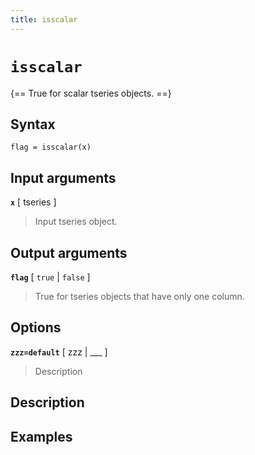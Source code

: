 ```yaml
---
title: isscalar
---
```


# `isscalar`

{== True for scalar tseries objects. ==}


## Syntax 

    flag = isscalar(x)


## Input arguments 

__`x`__ [ tseries ] 
> 
> Input tseries object.
> 


## Output arguments 

__`flag`__ [ `true` | `false` ]
> 
> True for tseries objects that have only one column.
> 


## Options 

__`zzz=default`__ [ zzz | ___ ]
> 
> Description
> 


## Description 



## Examples

```matlab
```


